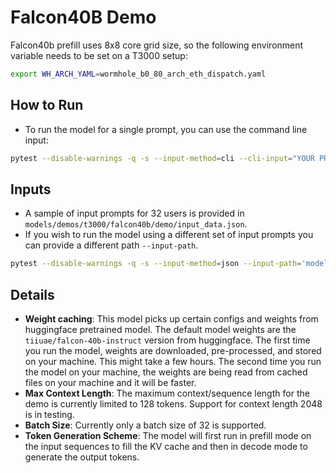 # Falcon40B Demo

Falcon40b prefill uses 8x8 core grid size, so the following environment variable needs to be set on a T3000 setup:

```sh
export WH_ARCH_YAML=wormhole_b0_80_arch_eth_dispatch.yaml
```

## How to Run

- To run the model for a single prompt, you can use the command line input:

```sh
pytest --disable-warnings -q -s --input-method=cli --cli-input="YOUR PROMPT GOES HERE!"  models/demos/t3000/falcon40b/demo/demo.py
```

## Inputs

- A sample of input prompts for 32 users is provided in `models/demos/t3000/falcon40b/demo/input_data.json`.
- If you wish to run the model using a different set of input prompts you can provide a different path `--input-path`.

```sh
pytest --disable-warnings -q -s --input-method=json --input-path='models/demos/t3000/falcon40b/demo/input_data.json' models/demos/t3000/falcon40b/demo/demo.py
```

## Details

- **Weight caching**: This model picks up certain configs and weights from huggingface pretrained model. The default model weights are the `tiiuae/falcon-40b-instruct` version from huggingface. The first time you run the model, weights are downloaded, pre-processed, and stored on your machine. This might take a few hours. The second time you run the model on your machine, the weights are being read from cached files on your machine and it will be faster.
- **Max Context Length**: The maximum context/sequence length for the demo is currently limited to 128 tokens. Support for context length 2048 is in testing.
- **Batch Size**: Currently only a batch size of 32 is supported.
- **Token Generation Scheme**: The model will first run in prefill mode on the input sequences to fill the KV cache and then in decode mode to generate the output tokens.
